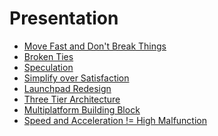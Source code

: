 # Presentation

- [Move Fast and Don't Break Things]()
- [Broken Ties]()
- [Speculation]()
- [Simplify over Satisfaction]()
- [Launchpad Redesign]()
- [Three Tier Architecture]()
- [Multiplatform Building Block]()
- [Speed and Acceleration != High Malfunction]()
